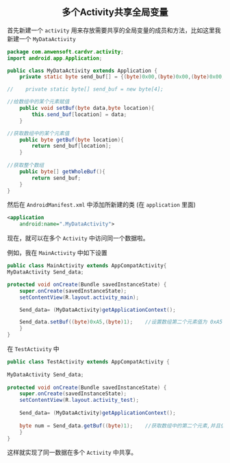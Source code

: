 ## <center> 多个Activity共享全局变量    <!-- {docsify-ignore} -->

首先新建一个 `activity` 用来存放需要共享的全局变量的成员和方法，比如这里我新建一个 `MyDataActivity`

``` java
package com.anwensoft.cardvr.activity;
import android.app.Application;

public class MyDataActivity extends Application {
    private static byte send_buf[] = {(byte)0x00,(byte)0x00,(byte)0x00,(byte)0x00};

//    private static byte[] send_buf = new byte[4];

//给数组中的某个元素赋值
    public void setBuf(byte data,byte location){
        this.send_buf[location] = data;
    }

//获取数组中的某个元素值
    public byte getBuf(byte location){
        return send_buf[location];
    }
 
//获取整个数组
    public byte[] getWholeBuf(){
        return send_buf;
    }
}
```

然后在 `AndroidManifest.xml` 中添加所新建的类 (在 `application` 里面)

``` xml
<application
    android:name=".MyDataActivity">
```

现在，就可以在多个 `Activity` 中访问同一个数据啦。

例如，我在 `MainActivity` 中如下设置

``` Java
public class MainActivity extends AppCompatActivity{
MyDataActivity Send_data;

protected void onCreate(Bundle savedInstanceState) {
    super.onCreate(savedInstanceState);
    setContentView(R.layout.activity_main);

    Send_data= (MyDataActivity)getApplicationContext();

    Send_data.setBuf((byte)0xA5,(byte)1);    //设置数组第二个元素值为 0xA5；
    }
}
```

在 `TestActivity` 中

``` Java
public class TestActivity extends AppCompatActivity {
 
MyDataActivity Send_data;
 
protected void onCreate(Bundle savedInstanceState) {
    super.onCreate(savedInstanceState);
    setContentView(R.layout.activity_test);
 
    Send_data= (MyDataActivity)getApplicationContext();
 
    byte num = Send_data.getBuf((byte)1);    //获取数组中的第二个元素,并且值是 0xA5;
    }
}
```

这样就实现了同一数据在多个 `Activity` 中共享。

